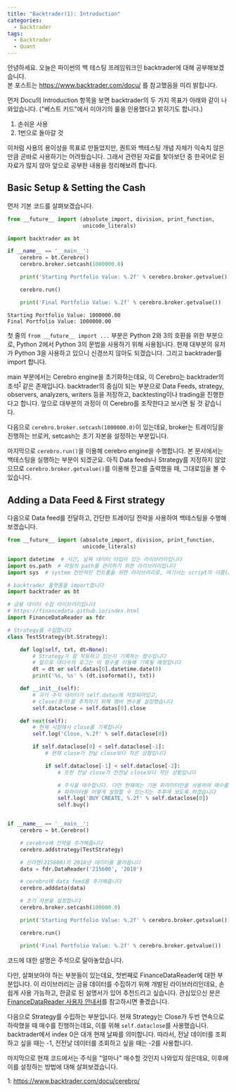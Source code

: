 ```yaml
---
title: "Backtrader(1): Introduction"
categories:
  - Backtrader
tags:
  - Backtrader
  - Quant
---
```


안녕하세요. 오늘은 파이썬의 백 테스팅 프레임워크인 backtrader에 대해 공부해보겠습니다.  
본 포스트는 https://www.backtrader.com/docu/ 를 참고했음을 미리 밝힙니다.  

먼저 Docu의 Introduction 항목을 보면 backtrader의 두 가지 목표가 아래와 같이 나와있습니다. ("베스트 키드"에서 미야기의 룰을 인용했다고 밝히기도 합니다.)

1. 손쉬운 사용
2. 1번으로 돌아갈 것

이처럼 사용의 용이성을 목표로 만들었지만, 퀀트와 백테스팅 개념 자체가 익숙치 않은 만큼 곧바로 사용하기는 어려웠습니다. 그래서 관련된 자료를 찾아보던 중 한국어로 된 자료가 많지 않아 앞으로 공부한 내용을 정리해보려 합니다.

## Basic Setup & Setting the Cash

먼저 기본 코드를 살펴보겠습니다.

~~~python
from __future__ import (absolute_import, division, print_function,
                        unicode_literals)

import backtrader as bt

if __name__ == '__main__':
    cerebro = bt.Cerebro()
    cerebro.broker.setcash(1000000.0)

    print('Starting Portfolio Value: %.2f' % cerebro.broker.getvalue())

    cerebro.run()

    print('Final Portfolio Value: %.2f' % cerebro.broker.getvalue())
~~~

~~~
Starting Portfolio Value: 1000000.00
Final Portfolio Value: 1000000.00
~~~


첫 줄의 `from __future__ import ...` 부분은 Python 2와 3의 호환을 위한 부분으로, Python 2에서 Python 3의 문법을 사용하기 위해 사용됩니다. 현재 대부분의 유저가 Python 3을 사용하고 있으니 신경쓰지 않아도 되겠습니다. 그리고 backtrader를 import 합니다.  

main 부분에서는 Cerebro engine을 초기화하는데요, 이 Cerebro는 backtrader의 초석<sup>[1](#footnote_1)</sup> 같은 존재입니다. backtrader의 중심이 되는 부분으로 Data Feeds, strategy, observers, analyzers, writers 등을 저장하고, backtesting이나 trading을 진행한다고 합니다. 앞으로 대부분의 과정이 이 Cerebro를 조작한다고 보시면 될 것 같습니다.  

다음으로 `cerebro.broker.setcash(1000000.0)`이 있는데요, broker는 트레이딩을 진행하는 브로커, setcash는 초기 자본을 설정하는 부분입니다.  

마지막으로 `cerebro.run()`을 이용해 cerebro engine을 수행합니다. 본 문서에서는 백테스팅을 실행하는 부분이 되겠군요. 아직 Data feeds나 Strategy를 지정하지 않았으므로 `cerebro.broker.getvalue()`를 이용해 잔고를 출력했을 때, 그대로임을 볼 수 있습니다.

## Adding a Data Feed & First strategy

다음으로 Data feed를 전달하고, 간단한 트레이딩 전략을 사용하여 백테스팅을 수행해보겠습니다.

~~~python
from __future__ import (absolute_import, division, print_function,
                        unicode_literals)

import datetime  # 시간, 날짜 데이터 타입이 있는 라이브러리입니다
import os.path  # 파일의 path를 관리하기 위한 라이브러리입니다
import sys  # system 전반적인 컨트롤을 위한 라이브러리로, 여기서는 script의 이름(argv[0])을 읽기 위해 사용됩니다

# backtrader 플랫폼을 import합니다
import backtrader as bt

# 금융 데이터 수집 라이브러리입니다
# https://financedata.github.io/index.html
import FinanceDataReader as fdr

# Strategy를 수립합니다
class TestStrategy(bt.Strategy):

    def log(self, txt, dt=None):
        # Strategy가 잘 작동하고 있는지 기록하는 함수입니다
        # 앞으로 대다수의 로그는 이 함수를 이용해 기록될 예정입니다
        dt = dt or self.datas[0].datetime.date(0)
        print('%s, %s' % (dt.isoformat(), txt))

    def __init__(self):
        # 과거 주식 데이터가 self.datas에 저장되어있고,
        # close(종가)를 추적하기 위해 멤버 변수를 설정했습니다
        self.dataclose = self.datas[0].close

    def next(self):
        # 현재 시점에서 close를 기록합니다
        self.log('Close, %.2f' % self.dataclose[0])

        if self.dataclose[0] < self.dataclose[-1]:
            # 현재 close가 전날 close보다 작은 상황입니다

            if self.dataclose[-1] < self.dataclose[-2]:
                # 또한 전날 close가 전전날 close보다 작은 상황입니다 

                # 주식을 매수합니다. 다만 현재에는 기본 파라미터만을 사용하여 매수를 진행합니다
                # 파라미터를 어떻게 설정할 수 있는지는 추후에 보도록 하겠습니다
                self.log('BUY CREATE, %.2f' % self.dataclose[0])
                self.buy()


if __name__ == '__main__':
    cerebro = bt.Cerebro()

    # cerebro에 전략을 추가해줍니다
    cerebro.addstrategy(TestStrategy)

    # 신라젠(215600)의 2018년 데이터를 불러옵니다
    data = fdr.DataReader('215600', '2018')

    # cerebro에 data feed를 추가해줍니다
    cerebro.adddata(data)

    # 초기 자본을 설정합니다
    cerebro.broker.setcash(100000.0)

    print('Starting Portfolio Value: %.2f' % cerebro.broker.getvalue())

    cerebro.run()

    print('Final Portfolio Value: %.2f' % cerebro.broker.getvalue())
~~~

코드에 대한 설명은 주석으로 달아놓았습니다.  

다만, 살펴보아야 하는 부분들이 있는데요, 첫번째로 FinanceDataReader에 대한 부분입니다. 이 라이브러리는 금융 데이터를 수집하기 위해 개발된 라이브러리인데요, 손쉽게 사용 가능하고, 한글로 된 설명서가 있어 추천드리고 싶습니다. 관심있으신 분은 [FinanceDataReader 사용자 안내서](https://financedata.github.io/posts/finance-data-reader-users-guide.html)를 참고하시면 좋겠습니다.  

다음으로 Strategy를 수립하는 부분입니다. 현재 Strategy는 Close가 두번 연속으로 하락했을 때 매수를 진행하는데요, 이를 위해 `self.dataclose`를 사용했습니다. backtrader에서 index 0은 대개 현재 날짜를 의미합니다. 따라서, 전날 데이터를 조회하고 싶을 때는 -1, 전전날 데이터를 조회하고 싶을 때는 -2를 사용합니다.  

마지막으로 현재 코드에서는 주식을 "얼마나" 매수할 것인지 나와있지 않은데요, 이후에 이를 설정하는 방법에 대해 살펴보겠습니다.

<a name="footnote_1">1</a>: https://www.backtrader.com/docu/cerebro/